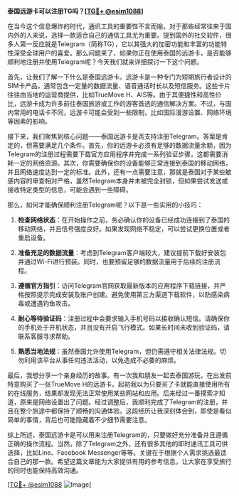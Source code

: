 **泰国远游卡可以注册TG吗？[[TG💪+ @esim1088](https://t.me/s/esim1088)]**

在当今这个信息爆炸的时代，通讯工具的重要性不言而喻。对于那些经常往来于国内外的人来说，选择一款适合自己的通信工具尤为重要。提到国外的社交软件，很多人第一反应就是Telegram（简称TG），它以其强大的加密功能和丰富的功能特性深受全球用户的喜爱。那么问题来了，如果你正在使用泰国的远游卡，是否能够顺利地注册并使用Telegram呢？今天我们就来详细探讨一下这个问题。

首先，让我们了解一下什么是泰国远游卡。远游卡是一种专门为短期旅行者设计的SIM卡产品，通常包含一定量的数据流量、语音通话时长以及短信服务。这些卡片往往由当地的运营商提供，比如TrueMove H、AIS等。由于其便捷性和高性价比，远游卡成为许多前往泰国旅游或工作的游客首选的通信解决方案。不过，与国内常用的电话卡不同，远游卡可能会受到一些限制，比如国际漫游设置、网络环境等因素的影响。

接下来，我们聚焦到核心问题——泰国远游卡是否支持注册Telegram。答案是肯定的，但需要满足几个条件。首先，你的远游卡必须有足够的数据流量余额，因为Telegram的注册过程需要下载官方应用程序并完成一系列验证步骤，这都需要消耗一定的网络资源。其次，你需要确保你的设备能够正常连接到泰国的移动网络，并且网络速度达到一定的标准。此外，还有一点需要注意，那就是泰国对于某些敏感内容的审查相对严格，虽然Telegram本身并未被完全封锁，但如果尝试发送或接收特定类型的信息，可能会遇到一些障碍。

那么，如何才能确保顺利注册Telegram呢？以下是一些实用的小技巧：

1. **检查网络状态**：在开始操作之前，务必确认你的设备已经成功连接到了泰国的移动网络，并且信号强度良好。如果发现网络不稳定，可以尝试更换位置或者重启设备。

2. **准备充足的数据流量**：考虑到Telegram客户端较大，建议提前下载好安装包并通过Wi-Fi进行预装。同时，也要预留足够的数据流量用于后续的注册流程。

3. **遵循官方指引**：访问Telegram官网获取最新版本的应用程序下载链接，并严格按照提示完成安装及账户创建。避免使用第三方渠道下载软件，以防感染病毒或遭遇钓鱼攻击。

4. **耐心等待验证码**：注册过程中会要求输入手机号码以接收确认短信。请确保你的手机处于开机状态，并且没有开启飞行模式。如果长时间未收到验证码，请联系客服寻求帮助。

5. **熟悉当地法规**：虽然泰国允许使用Telegram，但仍需遵守相关法律法规。切勿利用该平台从事任何违法活动，以免造成不必要的麻烦。

最后，我想分享一个亲身经历的故事。有一次我和朋友一起去泰国游玩，在出发前特意购买了一张TrueMove H的远游卡。起初我以为只要买了卡就能直接使用所有的在线服务，结果却发现无法正常使用某些网站和应用。后来经过一番摸索才知道，原来是网络设置出了问题。经过调整后，我顺利完成了Telegram的注册，并且在整个旅途中都保持了顺畅的沟通体验。这段经历让我深刻体会到，即使是看似简单的事情，背后也可能隐藏着不少细节需要注意。

综上所述，泰国远游卡是可以用来注册Telegram的，只要做好充分准备并且遵循正确的操作流程。当然，除了Telegram之外，还有很多其他的即时通讯工具可供选择，比如Line、Facebook Messenger等等。关键在于根据个人需求挑选最适合自己的那一款。希望这篇文章能为大家提供有用的参考信息，让大家在享受旅行的同时也能保持高效沟通。

[[TG💪+ @esim1088](https://t.me/s/esim1088) ![Image](https://i.postimg.cc/4NQfJmqS/Snipaste-2025-05-13-00-14-12.png)]